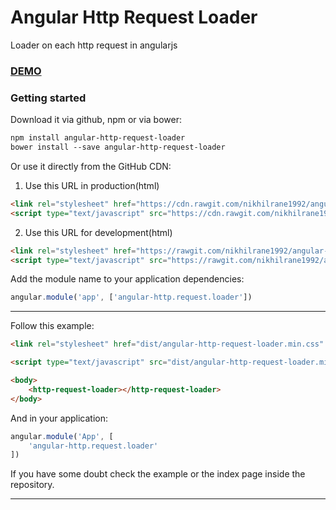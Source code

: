 # Angular Http Request Loader
Loader on each http request in angularjs

### [DEMO](https://nikhilrane1992.github.io/angular-http-request-loader/)

### Getting started
Download it via github, npm or via bower:

```bash
npm install angular-http-request-loader
bower install --save angular-http-request-loader
```

Or use it directly from the GitHub CDN:

1) Use this URL in production(html)
```html
<link rel="stylesheet" href="https://cdn.rawgit.com/nikhilrane1992/angular-http-request-loader/00c488f1/dist/angular-http-request-loader.min.css">
<script type="text/javascript" src="https://cdn.rawgit.com/nikhilrane1992/angular-http-request-loader/00c488f1/dist/angular-http-request-loader.min.js"></script>
```

2) Use this URL for development(html)
```html
<link rel="stylesheet" href="https://rawgit.com/nikhilrane1992/angular-http-request-loader/master/dist/angular-http-request-loader.min.css">
<script type="text/javascript" src="https://rawgit.com/nikhilrane1992/angular-http-request-loader/master/dist/angular-http-request-loader.min.js"></script>
```

Add the module name to your application dependencies:
```javascript
angular.module('app', ['angular-http.request.loader'])
```

---

Follow this example:

```html
<link rel="stylesheet" href="dist/angular-http-request-loader.min.css" media="screen" charset="utf-8">

<script type="text/javascript" src="dist/angular-http-request-loader.min.js"></script>
```

```html
<body>
    <http-request-loader></http-request-loader>
</body>
```

And in your application:
```javascript
angular.module('App', [
    'angular-http.request.loader'
])
```

If you have some doubt check the example or the index page inside the repository.

---
